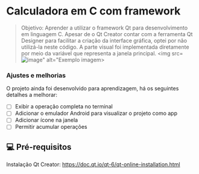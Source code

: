 # Calculadora em C com framework

> Objetivo: Aprender a utilizar o framework Qt para desenvolvimento em linguagem C. Apesar de o Qt Creator contar com a ferramenta Qt Designer para facilitar a criação da interface gráfica, optei por não utilizá-la neste código. A parte visual foi implementada diretamente por meio da variável que representa a janela principal.
<img src=![image](https://github.com/user-attachments/assets/2f64e134-5d7c-4bb0-b571-27a9106a471a)" alt="Exemplo imagem>


### Ajustes e melhorias

O projeto ainda foi desenvolvido para aprendizagem, há os seguintes detalhes a melhorar:
- [ ] Exibir a operação completa no terminal
- [ ] Adicionar o emulador Android para visualizar o projeto como app
- [ ] Adicionar ícone na janela
- [ ] Permitir acumular operações

## 💻 Pré-requisitos
Instalação Qt Creator: https://doc.qt.io/qt-6/qt-online-installation.html

